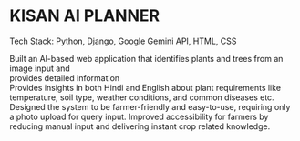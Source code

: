  <h1>KISAN AI PLANNER</h1>
  
  Tech Stack: Python, Django, Google Gemini API, HTML, CSS   
 
  Built an Al-based web application that identifies plants and trees from an image input and  
  provides detailed information                                                                 
  Provides insights in both Hindi and English about plant requirements like temperature, soil type, weather conditions, and common diseases etc. 
  Designed the system to be farmer-friendly and easy-to-use, requiring only a photo upload for query input. 
  Improved accessibility for farmers by reducing manual input and delivering instant crop related knowledge. 
